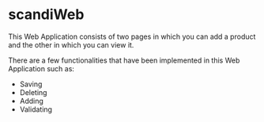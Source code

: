 # ****scandiWeb**** 

This Web Application consists of two pages in which you can add a product and the other in which you can view it. 

There are a few functionalities that have been implemented in this Web Application such as: 

- Saving 
- Deleting 
- Adding
- Validating
